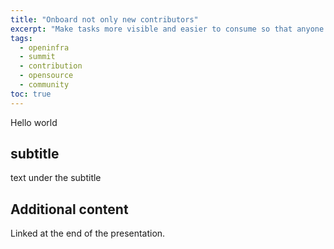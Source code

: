 ```yaml
---
title: "Onboard not only new contributors"
excerpt: "Make tasks more visible and easier to consume so that anyone can work on them."
tags:
  - openinfra
  - summit
  - contribution
  - opensource
  - community
toc: true
---
```


Hello world

## subtitle

text under the subtitle

## Additional content

Linked at the end of the presentation.
